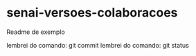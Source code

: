 # senai-versoes-colaboracoes
Readme de exemplo


lembrei do comando: git commit
lembrei do comando: git status

